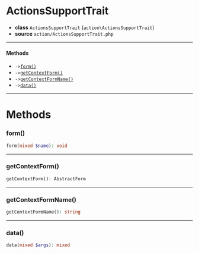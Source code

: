 # ActionsSupportTrait

- **class** `ActionsSupportTrait` (`action\ActionsSupportTrait`)
- **source** `action/ActionsSupportTrait.php`

---

#### Methods

- `->`[`form()`](#method-form)
- `->`[`getContextForm()`](#method-getcontextform)
- `->`[`getContextFormName()`](#method-getcontextformname)
- `->`[`data()`](#method-data)

---
# Methods

<a name="method-form"></a>

### form()
```php
form(mixed $name): void
```

---

<a name="method-getcontextform"></a>

### getContextForm()
```php
getContextForm(): AbstractForm
```

---

<a name="method-getcontextformname"></a>

### getContextFormName()
```php
getContextFormName(): string
```

---

<a name="method-data"></a>

### data()
```php
data(mixed $args): mixed
```